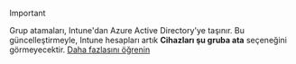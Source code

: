 >[!Important]
>Grup atamaları, Intune'dan Azure Active Directory'ye taşınır. Bu güncelleştirmeyle, Intune hesapları artık **Cihazları şu gruba ata** seçeneğini görmeyecektir. [Daha fazlasını öğrenin](../deploy-use/ios-device-enrollment-program-in-microsoft-intune#changes-to-intune-group-assignments)


<!--HONumber=Jul16_HO3-->



